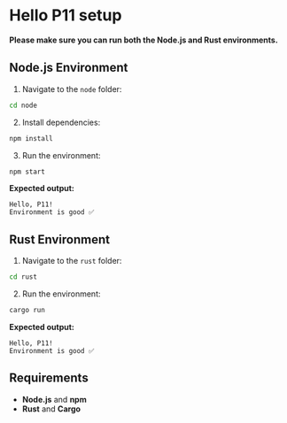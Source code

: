 # Hello P11 setup

**Please make sure you can run both the Node.js and Rust environments.**

## Node.js Environment

1. Navigate to the `node` folder:

```bash
cd node
```

2. Install dependencies:

```bash
npm install
```

3. Run the environment:

```bash
npm start
```

**Expected output:**

```
Hello, P11!
Environment is good ✅
```

## Rust Environment

1. Navigate to the `rust` folder:

```bash
cd rust
```

2. Run the environment:

```bash
cargo run
```

**Expected output:**

```
Hello, P11!
Environment is good ✅
```

## Requirements

- **Node.js** and **npm**
- **Rust** and **Cargo**
